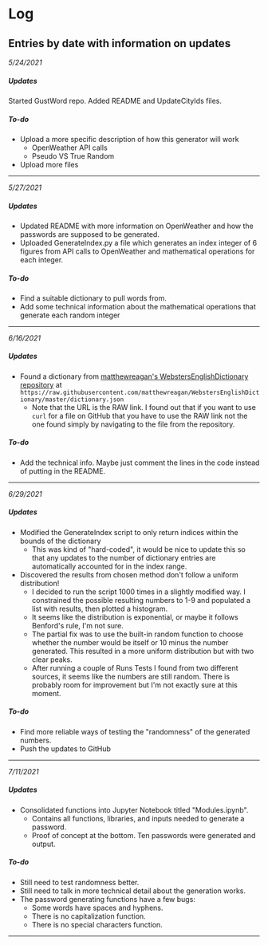 # Log

## Entries by date with information on updates

*5/24/2021*  
##### Updates
Started GustWord repo. Added README and UpdateCityIds files.

##### To-do
* Upload a more specific description of how this generator will work
  * OpenWeather API calls
  * Pseudo VS True Random
* Upload more files
---

*5/27/2021*
##### Updates
* Updated README with more information on OpenWeather and how the passwords are supposed to be generated.
* Uploaded GenerateIndex.py a file which generates an index integer of 6 figures from API calls to OpenWeather and mathematical operations for each integer.

##### To-do
* Find a suitable dictionary to pull words from.
* Add some technical information about the mathematical operations that generate each random integer
---

*6/16/2021*
##### Updates
* Found a dictionary from [matthewreagan's WebstersEnglishDictionary repository](https://github.com/matthewreagan/WebstersEnglishDictionary) at `https://raw.githubusercontent.com/matthewreagan/WebstersEnglishDictionary/master/dictionary.json`
  * Note that the URL is the RAW link. I found out that if you want to use `curl` for a file on GitHub that you have to use the RAW link not the one found simply by navigating to the file from the repository.

##### To-do
* Add the technical info. Maybe just comment the lines in the code instead of putting in the README.
---

*6/29/2021*
##### Updates
* Modified the GenerateIndex script to only return indices within the bounds of the dictionary
  * This was kind of "hard-coded", it would be nice to update this so that any updates to the number of dictionary entries are automatically accounted for in the index range.
* Discovered the results from chosen method don't follow a uniform distribution!
  * I decided to run the script 1000 times in a slightly modified way. I constrained the possible resulting numbers to 1-9 and populated a list with results, then plotted a histogram.
  * It seems like the distribution is exponential, or maybe it follows Benford's rule, I'm not sure.
  * The partial fix was to use the built-in random function to choose whether the number would be itself or 10 minus the number generated. This resulted in a more uniform distribution but with two clear peaks.
  * After running a couple of Runs Tests I found from two different sources, it seems like the numbers are still random. There is probably room for improvement but I'm not exactly sure at this moment.

##### To-do
* Find more reliable ways of testing the "randomness" of the generated numbers.
* Push the updates to GitHub
---

*7/11/2021*
##### Updates
* Consolidated functions into Jupyter Notebook titled "Modules.ipynb".
  * Contains all functions, libraries, and inputs needed to generate a password.
  * Proof of concept at the bottom. Ten passwords were generated and output.

##### To-do
* Still need to test randomness better.
* Still need to talk in more technical detail about the generation works.
* The password generating functions have a few bugs:
  * Some words have spaces and hyphens.
  * There is no capitalization function.
  * There is no special characters function.
---
